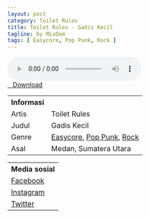 ```yaml
---
layout: post
category: Toilet Rules
title: Toilet Rules - Gadis Kecil
tagline: by MixDom
tags: [ Easycore, Pop Punk, Rock ]
---
```


<audio class='js-player' style="--plyr-color-main: #212121;" controls>
<source src="https://drive.google.com/uc?authuser=0&id=1Nch95y2zoKPu-KA1kPX_qSIr1FgskDaY&export=download" type="audio/mp3">
</audio>

<!--more-->

<div class="post-button text-center">
<a target="_blank" class="btn" href="https://drive.google.com/uc?authuser=0&id=1Nch95y2zoKPu-KA1kPX_qSIr1FgskDaY&export=download">
<i class="fa fa-caret-down" aria-hidden="true"></i>&nbsp; &nbsp;Download
</a>
</div>

<table>
<tr>
<th>Informasi</th>
<th></th>
</tr>
<tr>
<td>Artis</td>
<td>Toilet Rules</td>
</tr>
<tr>
<td>Judul</td>
<td>Gadis Kecil</td>
</tr>
<tr>
<td>Genre</td>
<td><a href="/tag/#/Easycore">Easycore</a>, <a href="/tag/#/Pop%20Punk">Pop Punk</a>, <a href="/tag/#/Rock">Rock</a></td>
</tr>
<tr>
<td>Asal</td>
<td>Medan, Sumatera Utara</td>
</tr>
</table>

<table>
<tr>
<th>Media sosial</th>
</tr>
<tr>
<td><a href="https://facebook.com/TRXMEDANPOPPUNK" target="_blank">Facebook</a></td>
</tr>
<tr>
<td><a href="https://instagram.com/toiletxrules" target="_blank">Instagram</a></td>
</tr>
<tr>
<td><a href="https://twitter.com/TOILETxRULES" target="_blank">Twitter</a></td>
</tr>
</table>

